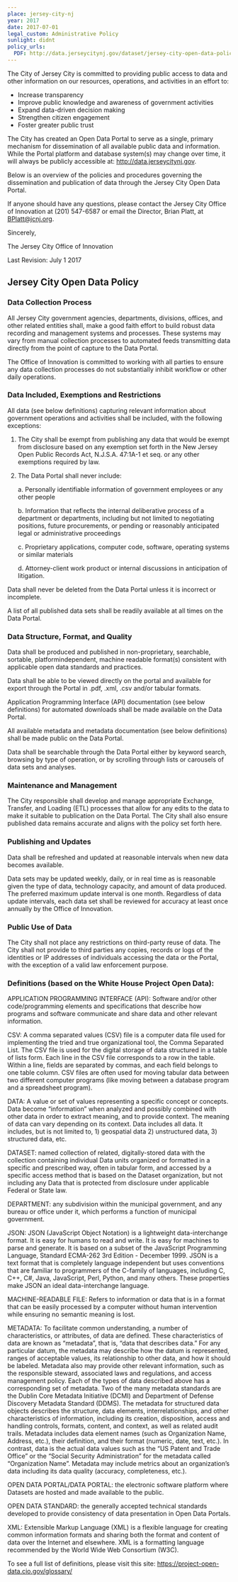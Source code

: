 ```yaml
---
place: jersey-city-nj
year: 2017
date: 2017-07-01
legal_custom: Administrative Policy
sunlight: didnt
policy_urls:
  PDF: http://data.jerseycitynj.gov/dataset/jersey-city-open-data-policy/resource/6510ee7c-d667-4fb8-8c46-ee2ee0dc76ea
---
```


The City of Jersey City is committed to providing public access to data and other information on our resources, operations, and activities in an effort to:

- Increase transparency
- Improve public knowledge and awareness of government activities
- Expand data-driven decision making
- Strengthen citizen engagement
- Foster greater public trust

The City has created an Open Data Portal to serve as a single, primary mechanism for dissemination of all available public data and information. While the Portal platform and database system(s) may change over time, it will always be publicly accessible at: http://data.jerseycitynj.gov.

Below is an overview of the policies and procedures governing the dissemination and publication of data through the Jersey City Open Data Portal.

If anyone should have any questions, please contact the Jersey City Office of Innovation at (201) 547-6587 or email the Director, Brian Platt, at BPlatt@jcnj.org.

Sincerely,

The Jersey City Office of Innovation

Last Revision: July 1 2017

## Jersey City Open Data Policy

### Data Collection Process

All Jersey City government agencies, departments, divisions, offices, and other related entities shall, make a good faith effort to build robust data recording and management systems and processes. These systems may vary from manual collection processes to automated feeds transmitting data directly from the point of capture to the Data Portal.

The Office of Innovation is committed to working with all parties to ensure any data collection processes do not substantially inhibit workflow or other daily operations.

### Data Included, Exemptions and Restrictions

All data (see below definitions) capturing relevant information about government operations and activities shall be included, with the following exceptions:

1. The City shall be exempt from publishing any data that would be exempt from disclosure based on any exemption set forth in the New Jersey Open Public Records Act, N.J.S.A. 47:1A-1 et seq. or any other exemptions required by law.

2. The Data Portal shall never include:

    a. Personally identifiable information of government employees or any other people

    b. Information that reflects the internal deliberative process of a department or departments, including but not limited to negotiating positions, future procurements, or pending or reasonably anticipated legal or administrative proceedings

    c. Proprietary applications, computer code, software, operating systems or similar materials

    d. Attorney-client work product or internal discussions in anticipation of litigation.

Data shall never be deleted from the Data Portal unless it is incorrect or incomplete.

A list of all published data sets shall be readily available at all times on the Data Portal.

### Data Structure, Format, and Quality

Data shall be produced and published in non-proprietary, searchable, sortable, platformindependent, machine readable format(s) consistent with applicable open data standards and practices.

Data shall be able to be viewed directly on the portal and available for export through the Portal in .pdf, .xml, .csv and/or tabular formats.

Application Programming Interface (API) documentation (see below definitions) for automated downloads shall be made available on the Data Portal.

All available metadata and metadata documentation (see below definitions) shall be made public on the Data Portal.

Data shall be searchable through the Data Portal either by keyword search, browsing by type of operation, or by scrolling through lists or carousels of data sets and analyses.

### Maintenance and Management

The City responsible shall develop and manage appropriate Exchange, Transfer, and Loading (ETL) processes that allow for any edits to the data to make it suitable to publication on the Data Portal. The City shall also ensure published data remains accurate and aligns with the policy set forth here.

### Publishing and Updates

Data shall be refreshed and updated at reasonable intervals when new data becomes available.

Data sets may be updated weekly, daily, or in real time as is reasonable given the type of data, technology capacity, and amount of data produced. The preferred maximum update interval is one month. Regardless of data update intervals, each data set shall be reviewed for accuracy at least once annually by the Office of Innovation.

### Public Use of Data

The City shall not place any restrictions on third-party reuse of data. The City shall not provide to third parties any copies, records or logs of the identities or IP addresses of individuals accessing the data or the Portal, with the exception of a valid law enforcement purpose.

### Definitions (based on the White House Project Open Data):

APPLICATION PROGRAMMING INTERFACE (API): Software and/or other code/programming elements and specifications that describe how programs and software communicate and share data and other relevant information.

CSV: A comma separated values (CSV) file is a computer data file used for implementing the tried and true organizational tool, the Comma Separated List. The CSV file is used for the digital storage of data structured in a table of lists form. Each line in the CSV file corresponds to a row in the table. Within a line, fields are separated by commas, and each field belongs to one table column. CSV files are often used for moving tabular data between two different computer programs (like moving between a database program and a spreadsheet program).

DATA: A value or set of values representing a specific concept or concepts. Data become “information” when analyzed and possibly combined with other data in order to extract meaning, and to provide context. The meaning of data can vary depending on its context. Data includes all data. It includes, but is not limited to, 1) geospatial data 2) unstructured data, 3) structured data, etc.

DATASET: named collection of related, digitally-stored data with the collection containing individual Data units organized or formatted in a specific and prescribed way, often in tabular form, and accessed by a specific access method that is based on the Dataset organization, but not including any Data that is protected from disclosure under applicable Federal or State law.

DEPARTMENT: any subdivision within the municipal government, and any bureau or office under it, which performs a function of municipal government.

JSON: JSON (JavaScript Object Notation) is a lightweight data-interchange format. It is easy for humans to read and write. It is easy for machines to parse and generate. It is based on a subset of the JavaScript Programming Language, Standard ECMA-262 3rd Edition - December 1999. JSON is a text format that is completely language independent but uses conventions that are familiar to programmers of the C-family of languages, including C, C++, C#, Java, JavaScript, Perl, Python, and many others. These properties make JSON an ideal data-interchange language.

MACHINE-READABLE FILE: Refers to information or data that is in a format that can be easily processed by a computer without human intervention while ensuring no semantic meaning is lost.

METADATA: To facilitate common understanding, a number of characteristics, or attributes, of data are defined. These characteristics of data are known as “metadata”, that is, “data that describes data.” For any particular datum, the metadata may describe how the datum is represented, ranges of acceptable values, its relationship to other data, and how it should be labeled. Metadata also may provide other relevant information, such as the responsible steward, associated laws and regulations, and access management policy. Each of the types of data described above has a corresponding set of metadata. Two of the many metadata standards are the Dublin Core Metadata Initiative (DCMI) and Department of Defense Discovery Metadata Standard (DDMS). The metadata for structured data objects describes the structure, data elements, interrelationships, and other characteristics of information, including its creation, disposition, access and handling controls, formats, content, and context, as well as related audit trails. Metadata includes data element names (such as Organization Name, Address, etc.), their definition, and their format (numeric, date, text, etc.). In contrast, data is the actual data values such as the “US Patent and Trade Office” or the “Social Security Administration” for the metadata called “Organization Name”. Metadata may include metrics about an organization’s data including its data quality (accuracy, completeness, etc.).

OPEN DATA PORTAL/DATA PORTAL: the electronic software platform where Datasets are hosted and made available to the public.

OPEN DATA STANDARD: the generally accepted technical standards developed to provide consistency of data presentation in Open Data Portals.

XML: Extensible Markup Language (XML) is a flexible language for creating common information formats and sharing both the format and content of data over the Internet and elsewhere. XML is a formatting language recommended by the World Wide Web Consortium (W3C).

To see a full list of definitions, please visit this site: https://project-open-data.cio.gov/glossary/ 
